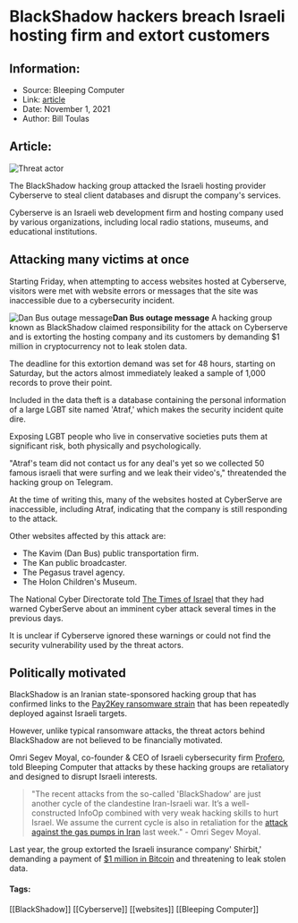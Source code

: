 # BlackShadow hackers breach Israeli hosting firm and extort customers
### 

## Information:
+ Source: Bleeping Computer
+ Link: [article](https://www.bleepingcomputer.com/news/security/blackshadow-hackers-breach-israeli-hosting-firm-and-extort-customers/)
+ Date: November 1, 2021
+ Author: Bill Toulas


## Article:
![Threat actor](https://www.bleepstatic.com/content/hl-images/2021/04/30/smoke-hands.jpg)


The BlackShadow hacking group attacked the Israeli hosting provider Cyberserve to steal client databases and disrupt the company's services.


Cyberserve is an Israeli web development firm and hosting company used by various organizations, including local radio stations, museums, and educational institutions.






Attacking many victims at once
------------------------------


Starting Friday, when attempting to access websites hosted at Cyberserve, visitors were met with website errors or messages that the site was inaccessible due to a cybersecurity incident.



![Dan Bus outage message](https://www.bleepstatic.com/images/news/security/attacks/b/blackshadow/cyberserve/dan-bus.jpg)**Dan Bus outage message**
A hacking group known as BlackShadow claimed responsibility for the attack on Cyberserve and is extorting the hosting company and its customers by demanding $1 million in cryptocurrency not to leak stolen data.


The deadline for this extortion demand was set for 48 hours, starting on Saturday, but the actors almost immediately leaked a sample of 1,000 records to prove their point.


Included in the data theft is a database containing the personal information of a large LGBT site named 'Atraf,' which makes the security incident quite dire.


Exposing LGBT people who live in conservative societies puts them at significant risk, both physically and psychologically.


"Atraf's team did not contact us for any deal's yet so we collected 50 famous israeli that were surfing and we leak their video's," threatended the hacking group on Telegram.


At the time of writing this, many of the websites hosted at CyberServe are inaccessible, including Atraf, indicating that the company is still responding to the attack.


Other websites affected by this attack are:


* The Kavim (Dan Bus) public transportation firm.
* The Kan public broadcaster.
* The Pegasus travel agency.
* The Holon Children's Museum.


The National Cyber Directorate told [The Times of Israel](https://www.timesofisrael.com/israel-cyber-authority-says-it-warned-hosting-company-it-was-vulnerable-to-hack/) that they had warned CyberServe about an imminent cyber attack several times in the previous days.


It is unclear if Cyberserve ignored these warnings or could not find the security vulnerability used by the threat actors.


Politically motivated
---------------------


BlackShadow is an Iranian state-sponsored hacking group that has confirmed links to the [Pay2Key ransomware strain](https://www.bleepingcomputer.com/news/security/iranian-nation-state-hackers-linked-to-pay2key-ransomware/) that has been repeatedly deployed against Israeli targets. 


However, unlike typical ransomware attacks, the threat actors behind BlackShadow are not believed to be financially motivated.


Omri Segev Moyal, co-founder & CEO of Israeli cybersecurity firm [Profero](https://profero.io/), told Bleeping Computer that attacks by these hacking groups are retaliatory and designed to disrupt Israeli interests.



> 
> "The recent attacks from the so-called 'BlackShadow' are just another cycle of the clandestine Iran-Israeli war. It’s a well-constructed InfoOp combined with very weak hacking skills to hurt Israel. We assume the current cycle is also in retaliation for the [attack against the gas pumps in Iran](https://www.bleepingcomputer.com/news/security/iranian-gas-stations-out-of-service-after-distribution-network-hacked/) last week." - Omri Segev Moyal.
> 
> 
> 


Last year, the group extorted the Israeli insurance company' Shirbit,' demanding a payment of [$1 million in Bitcoin](https://www.bleepingcomputer.com/news/security/blackshadow-hackers-extort-israeli-insurance-company-for-1-million/) and threatening to leak stolen data. 




#### Tags:
[[BlackShadow]] [[Cyberserve]] [[websites]] [[Bleeping Computer]]

